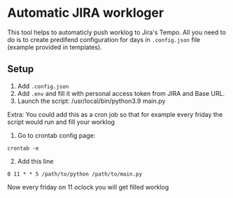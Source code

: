 # Automatic JIRA workloger

This tool helps to automaticly push worklog to Jira's Tempo. All you need to do is to create predifend configuration for days in `.config.json` file (example provided in templates).

## Setup

1. Add `.config.json`
2. Add `.env` and fill it with personal access token from JIRA and Base URL.
3. Launch the script: /usr/local/bin/python3.9 main.py

Extra: You could add this as a cron job so that for example every friday the script would run and fill your worklog

1. Go to  crontab config page:
```
crontab -e
```
2. Add this line
```
0 11 * * 5 /path/to/python /path/to/main.py
```

Now every friday on 11 oclock you will get filled worklog
